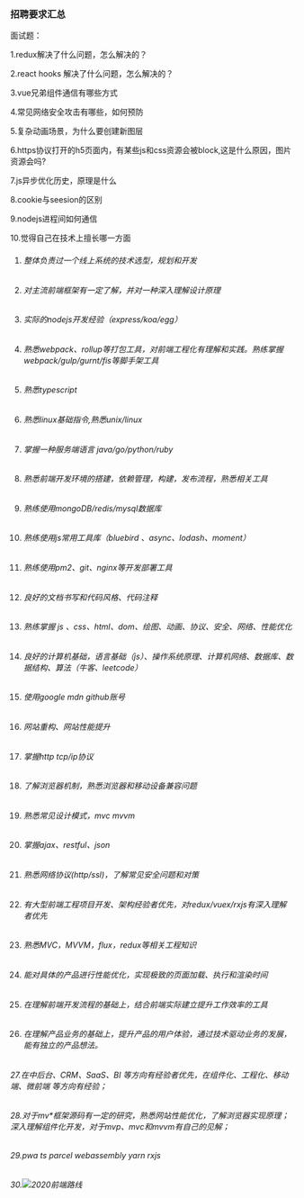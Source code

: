 ### 招聘要求汇总





面试题：

1.redux解决了什么问题，怎么解决的？

2.react hooks 解决了什么问题，怎么解决的？

3.vue兄弟组件通信有哪些方式

4.常见网络安全攻击有哪些，如何预防

5.复杂动画场景，为什么要创建新图层

6.https协议打开的h5页面内，有某些js和css资源会被block,这是什么原因，图片资源会吗?

7.js异步优化历史，原理是什么

8.cookie与seesion的区别

9.nodejs进程间如何通信

10.觉得自己在技术上擅长哪一方面



1. ###### 整体负责过一个线上系统的技术选型，规划和开发

2. ###### 对主流前端框架有一定了解，并对一种深入理解设计原理

3. ###### 实际的nodejs开发经验（express/koa/egg）

4. ###### 熟悉webpack、rollup等打包工具，对前端工程化有理解和实践。熟练掌握webpack/gulp/gurnt/fis等脚手架工具

5. ###### 熟悉typescript

6. ###### 熟悉linux基础指令,熟悉unix/linux

7. ###### 掌握一种服务端语言 java/go/python/ruby

8. ###### 熟悉前端开发环境的搭建，依赖管理，构建，发布流程，熟悉相关工具

9. ###### 熟练使用mongoDB/redis/mysql数据库

10. ###### 熟练使用js常用工具库（bluebird 、async、lodash、moment）

11. ###### 熟练使用pm2、git、nginx等开发部署工具

12. ###### 良好的文档书写和代码风格、代码注释

13. ###### 熟练掌握 js 、css、html、dom、绘图、动画、协议、安全、网络、性能优化

14. ###### 良好的计算机基础，语言基础（js）、操作系统原理、计算机网络、数据库、数据结构、算法（牛客、leetcode）

15. ###### 使用google mdn github账号

16. ###### 网站重构、网站性能提升

17. ###### 掌握http tcp/ip协议

18. ###### 了解浏览器机制，熟悉浏览器和移动设备兼容问题

19. ###### 熟悉常见设计模式，mvc mvvm

20. ###### 掌握ajax、restful、json

21. ###### 熟悉网络协议(http/ssl)，了解常见安全问题和对策

22. ###### 有大型前端工程项目开发、架构经验者优先，对redux/vuex/rxjs有深入理解者优先

23. ###### 熟悉MVC，MVVM，flux，redux等相关工程知识

24. ###### 能对具体的产品进行性能优化，实现极致的页面加载、执行和渲染时间

25. ###### 在理解前端开发流程的基础上，结合前端实际建立提升工作效率的工具

26. ###### 在理解产品业务的基础上，提升产品的用户体验，通过技术驱动业务的发展，能有独立的产品想法。

###### 27.在中后台、CRM、SaaS、BI 等方向有经验者优先，在组件化、工程化、移动端、微前端 等方向有经验；

###### 28.对于mv*框架源码有一定的研究，熟悉网站性能优化，了解浏览器实现原理；深入理解组件化开发，对于mvp、mvc和mvvm有自己的见解；

###### 29.pwa ts parcel webassembly yarn rxjs

###### 30.![2020前端路线](https://gif-clark-cui.oss-cn-beijing.aliyuncs.com/blog/2020前端路线.jpg)